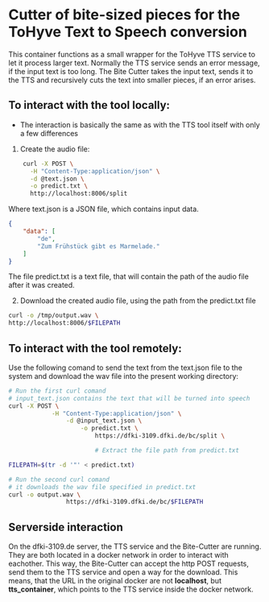# Cutter of bite-sized pieces for the ToHyve Text to Speech conversion

This container functions as a small wrapper for the ToHyve TTS service to let it process larger text. Normally the TTS service sends an error message, if the input text is too long. The Bite Cutter takes the input text, sends it to the TTS and recursively cuts the text into smaller pieces, if an error arises.

## To interact with the tool locally:

- The interaction is basically the same as with the TTS tool itself with only a few differences

1. Create the audio file:
```bash
	curl -X POST \
      -H "Content-Type:application/json" \
      -d @text.json \
      -o predict.txt \
      http://localhost:8006/split
```
Where text.json is a JSON file, which contains input data.
```json
{
    "data": [
        "de",
        "Zum Frühstück gibt es Marmelade."
    ]
}
```
The file predict.txt is a text file, that will contain the path of the audio file after it was created.

2. Download the created audio file, using the path from the predict.txt file
```bash
curl -o /tmp/output.wav \
http://localhost:8006/$FILEPATH
```

## To interact with the tool remotely:

Use the following comand to send the text from the text.json file to the system and download the wav file into the present working directory:

```bash
# Run the first curl comand
# input_text.json contains the text that will be turned into speech
curl -X POST \
            -H "Content-Type:application/json" \
                -d @input_text.json \
                    -o predict.txt \
                        https://dfki-3109.dfki.de/bc/split \

                        # Extract the file path from predict.txt

FILEPATH=$(tr -d '"' < predict.txt)

# Run the second curl comand
# it downloads the wav file specified in predict.txt
curl -o output.wav \
                https://dfki-3109.dfki.de/bc/$FILEPATH
```

## Serverside interaction

On the dfki-3109.de server, the TTS service and the Bite-Cutter are running. They are both located in a docker network in order to interact with eachother. This way, the Bite-Cutter can accept the http POST requests, send them to the TTS service and open a way for the download.
This means, that the URL in the original docker are not __localhost__, but __tts_container__, which points to the TTS service inside the docker network.
